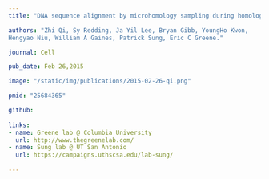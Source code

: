 ```yaml
---
title: "DNA sequence alignment by microhomology sampling during homologous recombination"

authors: "Zhi Qi, Sy Redding, Ja Yil Lee, Bryan Gibb, YoungHo Kwon, 
Hengyao Niu, William A Gaines, Patrick Sung, Eric C Greene."

journal: Cell

pub_date: Feb 26,2015

image: "/static/img/publications/2015-02-26-qi.png"

pmid: "25684365"

github:
  
links:
- name: Greene lab @ Columbia University
  url: http://www.thegreenelab.com/
- name: Sung lab @ UT San Antonio
  url: https://campaigns.uthscsa.edu/lab-sung/
  
---
```


